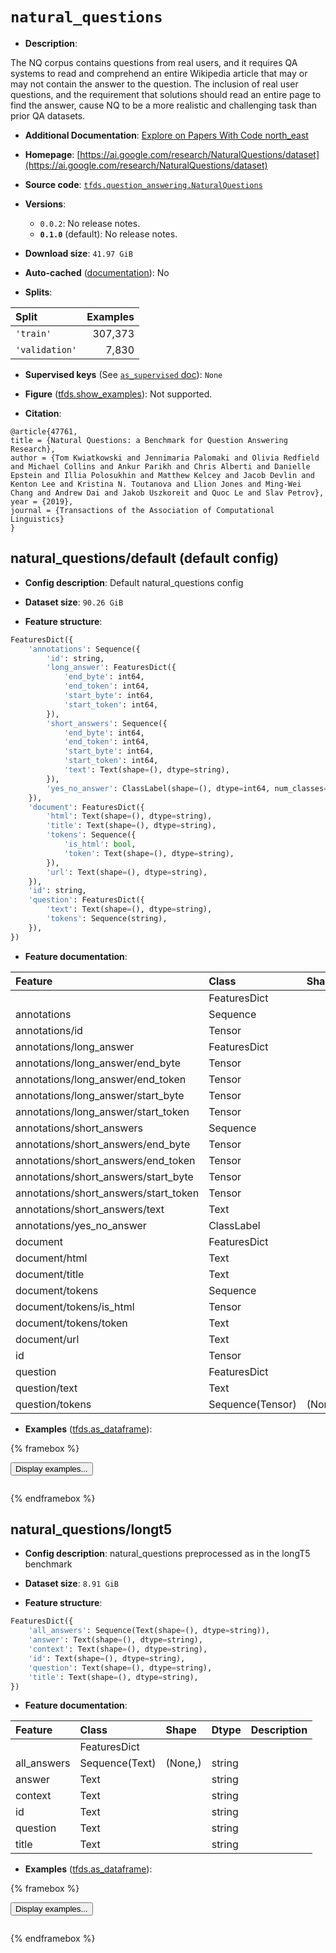 <div itemscope itemtype="http://schema.org/Dataset">
  <div itemscope itemprop="includedInDataCatalog" itemtype="http://schema.org/DataCatalog">
    <meta itemprop="name" content="TensorFlow Datasets" />
  </div>
  <meta itemprop="name" content="natural_questions" />
  <meta itemprop="description" content="The NQ corpus contains questions from real users, and it requires QA systems to&#10;read and comprehend an entire Wikipedia article that may or may not contain the&#10;answer to the question. The inclusion of real user questions, and the&#10;requirement that solutions should read an entire page to find the answer, cause&#10;NQ to be a more realistic and challenging task than prior QA datasets.&#10;&#10;To use this dataset:&#10;&#10;```python&#10;import tensorflow_datasets as tfds&#10;&#10;ds = tfds.load(&#x27;natural_questions&#x27;, split=&#x27;train&#x27;)&#10;for ex in ds.take(4):&#10;  print(ex)&#10;```&#10;&#10;See [the guide](https://www.tensorflow.org/datasets/overview) for more&#10;informations on [tensorflow_datasets](https://www.tensorflow.org/datasets).&#10;&#10;" />
  <meta itemprop="url" content="https://www.tensorflow.org/datasets/catalog/natural_questions" />
  <meta itemprop="sameAs" content="https://ai.google.com/research/NaturalQuestions/dataset" />
  <meta itemprop="citation" content="@article{47761,&#10;title = {Natural Questions: a Benchmark for Question Answering Research},&#10;author = {Tom Kwiatkowski and Jennimaria Palomaki and Olivia Redfield and Michael Collins and Ankur Parikh and Chris Alberti and Danielle Epstein and Illia Polosukhin and Matthew Kelcey and Jacob Devlin and Kenton Lee and Kristina N. Toutanova and Llion Jones and Ming-Wei Chang and Andrew Dai and Jakob Uszkoreit and Quoc Le and Slav Petrov},&#10;year = {2019},&#10;journal = {Transactions of the Association of Computational Linguistics}&#10;}" />
</div>

# `natural_questions`


*   **Description**:

The NQ corpus contains questions from real users, and it requires QA systems to
read and comprehend an entire Wikipedia article that may or may not contain the
answer to the question. The inclusion of real user questions, and the
requirement that solutions should read an entire page to find the answer, cause
NQ to be a more realistic and challenging task than prior QA datasets.

*   **Additional Documentation**:
    <a class="button button-with-icon" href="https://paperswithcode.com/dataset/natural-questions">
    Explore on Papers With Code
    <span class="material-icons icon-after" aria-hidden="true"> north_east
    </span> </a>

*   **Homepage**:
    [https://ai.google.com/research/NaturalQuestions/dataset](https://ai.google.com/research/NaturalQuestions/dataset)

*   **Source code**:
    [`tfds.question_answering.NaturalQuestions`](https://github.com/tensorflow/datasets/tree/master/tensorflow_datasets/question_answering/natural_questions.py)

*   **Versions**:

    *   `0.0.2`: No release notes.
    *   **`0.1.0`** (default): No release notes.

*   **Download size**: `41.97 GiB`

*   **Auto-cached**
    ([documentation](https://www.tensorflow.org/datasets/performances#auto-caching)):
    No

*   **Splits**:

Split          | Examples
:------------- | -------:
`'train'`      | 307,373
`'validation'` | 7,830

*   **Supervised keys** (See
    [`as_supervised` doc](https://www.tensorflow.org/datasets/api_docs/python/tfds/load#args)):
    `None`

*   **Figure**
    ([tfds.show_examples](https://www.tensorflow.org/datasets/api_docs/python/tfds/visualization/show_examples)):
    Not supported.

*   **Citation**:

```
@article{47761,
title = {Natural Questions: a Benchmark for Question Answering Research},
author = {Tom Kwiatkowski and Jennimaria Palomaki and Olivia Redfield and Michael Collins and Ankur Parikh and Chris Alberti and Danielle Epstein and Illia Polosukhin and Matthew Kelcey and Jacob Devlin and Kenton Lee and Kristina N. Toutanova and Llion Jones and Ming-Wei Chang and Andrew Dai and Jakob Uszkoreit and Quoc Le and Slav Petrov},
year = {2019},
journal = {Transactions of the Association of Computational Linguistics}
}
```


## natural_questions/default (default config)

*   **Config description**: Default natural_questions config

*   **Dataset size**: `90.26 GiB`

*   **Feature structure**:

```python
FeaturesDict({
    'annotations': Sequence({
        'id': string,
        'long_answer': FeaturesDict({
            'end_byte': int64,
            'end_token': int64,
            'start_byte': int64,
            'start_token': int64,
        }),
        'short_answers': Sequence({
            'end_byte': int64,
            'end_token': int64,
            'start_byte': int64,
            'start_token': int64,
            'text': Text(shape=(), dtype=string),
        }),
        'yes_no_answer': ClassLabel(shape=(), dtype=int64, num_classes=2),
    }),
    'document': FeaturesDict({
        'html': Text(shape=(), dtype=string),
        'title': Text(shape=(), dtype=string),
        'tokens': Sequence({
            'is_html': bool,
            'token': Text(shape=(), dtype=string),
        }),
        'url': Text(shape=(), dtype=string),
    }),
    'id': string,
    'question': FeaturesDict({
        'text': Text(shape=(), dtype=string),
        'tokens': Sequence(string),
    }),
})
```

*   **Feature documentation**:

Feature                               | Class            | Shape   | Dtype  | Description
:------------------------------------ | :--------------- | :------ | :----- | :----------
                                      | FeaturesDict     |         |        |
annotations                           | Sequence         |         |        |
annotations/id                        | Tensor           |         | string |
annotations/long_answer               | FeaturesDict     |         |        |
annotations/long_answer/end_byte      | Tensor           |         | int64  |
annotations/long_answer/end_token     | Tensor           |         | int64  |
annotations/long_answer/start_byte    | Tensor           |         | int64  |
annotations/long_answer/start_token   | Tensor           |         | int64  |
annotations/short_answers             | Sequence         |         |        |
annotations/short_answers/end_byte    | Tensor           |         | int64  |
annotations/short_answers/end_token   | Tensor           |         | int64  |
annotations/short_answers/start_byte  | Tensor           |         | int64  |
annotations/short_answers/start_token | Tensor           |         | int64  |
annotations/short_answers/text        | Text             |         | string |
annotations/yes_no_answer             | ClassLabel       |         | int64  |
document                              | FeaturesDict     |         |        |
document/html                         | Text             |         | string |
document/title                        | Text             |         | string |
document/tokens                       | Sequence         |         |        |
document/tokens/is_html               | Tensor           |         | bool   |
document/tokens/token                 | Text             |         | string |
document/url                          | Text             |         | string |
id                                    | Tensor           |         | string |
question                              | FeaturesDict     |         |        |
question/text                         | Text             |         | string |
question/tokens                       | Sequence(Tensor) | (None,) | string |

*   **Examples**
    ([tfds.as_dataframe](https://www.tensorflow.org/datasets/api_docs/python/tfds/as_dataframe)):

<!-- mdformat off(HTML should not be auto-formatted) -->

{% framebox %}

<button id="displaydataframe">Display examples...</button>
<div id="dataframecontent" style="overflow-x:auto"></div>
<script>
const url = "https://storage.googleapis.com/tfds-data/visualization/dataframe/natural_questions-default-0.1.0.html";
const dataButton = document.getElementById('displaydataframe');
dataButton.addEventListener('click', async () => {
  // Disable the button after clicking (dataframe loaded only once).
  dataButton.disabled = true;

  const contentPane = document.getElementById('dataframecontent');
  try {
    const response = await fetch(url);
    // Error response codes don't throw an error, so force an error to show
    // the error message.
    if (!response.ok) throw Error(response.statusText);

    const data = await response.text();
    contentPane.innerHTML = data;
  } catch (e) {
    contentPane.innerHTML =
        'Error loading examples. If the error persist, please open '
        + 'a new issue.';
  }
});
</script>

{% endframebox %}

<!-- mdformat on -->

## natural_questions/longt5

*   **Config description**: natural_questions preprocessed as in the longT5
    benchmark

*   **Dataset size**: `8.91 GiB`

*   **Feature structure**:

```python
FeaturesDict({
    'all_answers': Sequence(Text(shape=(), dtype=string)),
    'answer': Text(shape=(), dtype=string),
    'context': Text(shape=(), dtype=string),
    'id': Text(shape=(), dtype=string),
    'question': Text(shape=(), dtype=string),
    'title': Text(shape=(), dtype=string),
})
```

*   **Feature documentation**:

Feature     | Class          | Shape   | Dtype  | Description
:---------- | :------------- | :------ | :----- | :----------
            | FeaturesDict   |         |        |
all_answers | Sequence(Text) | (None,) | string |
answer      | Text           |         | string |
context     | Text           |         | string |
id          | Text           |         | string |
question    | Text           |         | string |
title       | Text           |         | string |

*   **Examples**
    ([tfds.as_dataframe](https://www.tensorflow.org/datasets/api_docs/python/tfds/as_dataframe)):

<!-- mdformat off(HTML should not be auto-formatted) -->

{% framebox %}

<button id="displaydataframe">Display examples...</button>
<div id="dataframecontent" style="overflow-x:auto"></div>
<script>
const url = "https://storage.googleapis.com/tfds-data/visualization/dataframe/natural_questions-longt5-0.1.0.html";
const dataButton = document.getElementById('displaydataframe');
dataButton.addEventListener('click', async () => {
  // Disable the button after clicking (dataframe loaded only once).
  dataButton.disabled = true;

  const contentPane = document.getElementById('dataframecontent');
  try {
    const response = await fetch(url);
    // Error response codes don't throw an error, so force an error to show
    // the error message.
    if (!response.ok) throw Error(response.statusText);

    const data = await response.text();
    contentPane.innerHTML = data;
  } catch (e) {
    contentPane.innerHTML =
        'Error loading examples. If the error persist, please open '
        + 'a new issue.';
  }
});
</script>

{% endframebox %}

<!-- mdformat on -->